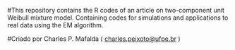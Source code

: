 #This repository contains the R codes of an article on two-component unit Weibull mixture model. Containing codes for simulations and applications to real data using the EM algorithm.

#Criado por Charles P. Mafalda ( charles.peixoto@ufpe.br )
